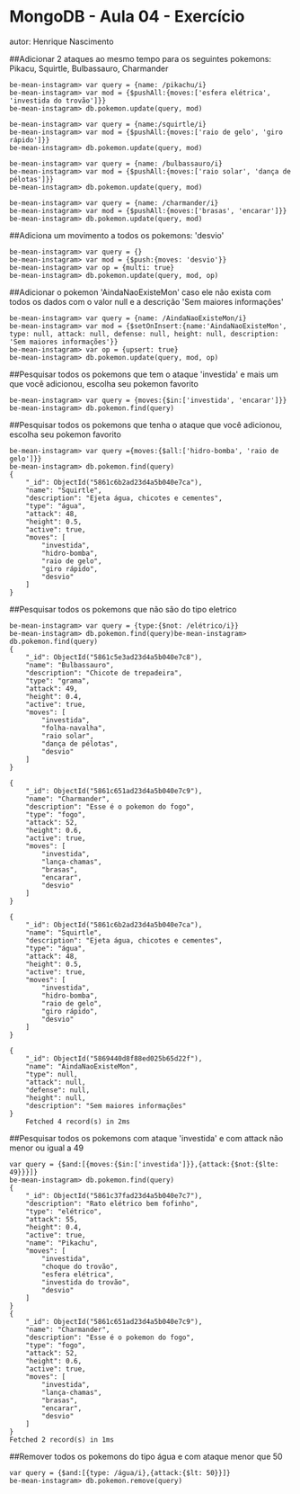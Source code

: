 # MongoDB - Aula 04 - Exercício
autor: Henrique Nascimento

##Adicionar 2 ataques ao mesmo tempo para os seguintes pokemons: Pikacu, Squirtle, Bulbassauro, Charmander

    be-mean-instagram> var query = {name: /pikachu/i}
    be-mean-instagram> var mod = {$pushAll:{moves:['esfera elétrica', 'investida do trovão']}}
    be-mean-instagram> db.pokemon.update(query, mod)

    be-mean-instagram> var query = {name:/squirtle/i}
    be-mean-instagram> var mod = {$pushAll:{moves:['raio de gelo', 'giro rápido']}}
    be-mean-instagram> db.pokemon.update(query, mod)

    be-mean-instagram> var query = {name: /bulbassauro/i}
    be-mean-instagram> var mod = {$pushAll:{moves:['raio solar', 'dança de pélotas']}}
    be-mean-instagram> db.pokemon.update(query, mod)

    be-mean-instagram> var query = {name: /charmander/i}
    be-mean-instagram> var mod = {$pushAll:{moves:['brasas', 'encarar']}}
    be-mean-instagram> db.pokemon.update(query, mod)

##Adiciona um movimento a todos os pokemons: 'desvio'

    be-mean-instagram> var query = {}
    be-mean-instagram> var mod = {$push:{moves: 'desvio'}}
    be-mean-instagram> var op = {multi: true}
    be-mean-instagram> db.pokemon.update(query, mod, op)

##Adicionar o pokemon 'AindaNaoExisteMon' caso ele não exista com todos os dados com o valor null e a descrição 'Sem maiores informações'

    be-mean-instagram> var query = {name: /AindaNaoExisteMon/i}
    be-mean-instagram> var mod = {$setOnInsert:{name:'AindaNaoExisteMon', type: null, attack: null, defense: null, height: null, description: 'Sem maiores informações'}}
    be-mean-instagram> var op = {upsert: true}
    be-mean-instagram> db.pokemon.update(query, mod, op)

##Pesquisar todos os pokemons que tem o ataque 'investida' e mais um que vocẽ adicionou, escolha seu pokemon favorito

    be-mean-instagram> var query = {moves:{$in:['investida', 'encarar']}}
    be-mean-instagram> db.pokemon.find(query)

##Pesquisar todos os pokemons que tenha o ataque que você adicionou, escolha seu pokemon favorito

    be-mean-instagram> var query ={moves:{$all:['hidro-bomba', 'raio de gelo']}}
    be-mean-instagram> db.pokemon.find(query)
    {
        "_id": ObjectId("5861c6b2ad23d4a5b040e7ca"),
        "name": "Squirtle",
        "description": "Ejeta água, chicotes e cementes",
        "type": "água",
        "attack": 48,
        "height": 0.5,
        "active": true,
        "moves": [
            "investida",
            "hidro-bomba",
            "raio de gelo",
            "giro rápido",
            "desvio"
        ]
    }

##Pesquisar todos os pokemons que não são do tipo eletrico

    be-mean-instagram> var query = {type:{$not: /elétrico/i}}
    be-mean-instagram> db.pokemon.find(query)be-mean-instagram> db.pokemon.find(query)
    {
        "_id": ObjectId("5861c5e3ad23d4a5b040e7c8"),
        "name": "Bulbassauro",
        "description": "Chicote de trepadeira",
        "type": "grama",
        "attack": 49,
        "height": 0.4,
        "active": true,
        "moves": [
            "investida",
            "folha-navalha",
            "raio solar",
            "dança de pélotas",
            "desvio"
        ]
    }

    {
        "_id": ObjectId("5861c651ad23d4a5b040e7c9"),
        "name": "Charmander",
        "description": "Esse é o pokemon do fogo",
        "type": "fogo",
        "attack": 52,
        "height": 0.6,
        "active": true,
        "moves": [
            "investida",
            "lança-chamas",
            "brasas",
            "encarar",
            "desvio"
        ]
    }

    {
        "_id": ObjectId("5861c6b2ad23d4a5b040e7ca"),
        "name": "Squirtle",
        "description": "Ejeta água, chicotes e cementes",
        "type": "água",
        "attack": 48,
        "height": 0.5,
        "active": true,
        "moves": [
            "investida",
            "hidro-bomba",
            "raio de gelo",
            "giro rápido",
            "desvio"
        ]
    }

    {
        "_id": ObjectId("5869440d8f88ed025b65d22f"),
        "name": "AindaNaoExisteMon",
        "type": null,
        "attack": null,
        "defense": null,
        "height": null,
        "description": "Sem maiores informações"
    }
        Fetched 4 record(s) in 2ms

##Pesquisar todos os pokemons com ataque 'investida' e com attack não menor ou igual a 49

    var query = {$and:[{moves:{$in:['investida']}},{attack:{$not:{$lte: 49}}}]}
    be-mean-instagram> db.pokemon.find(query)
    {
        "_id": ObjectId("5861c37fad23d4a5b040e7c7"),
        "description": "Rato elétrico bem fofinho",
        "type": "elétrico",
        "attack": 55,
        "height": 0.4,
        "active": true,
        "name": "Pikachu",
        "moves": [
            "investida",
            "choque do trovão",
            "esfera elétrica",
            "investida do trovão",
            "desvio"
        ]
    }
    {
        "_id": ObjectId("5861c651ad23d4a5b040e7c9"),
        "name": "Charmander",
        "description": "Esse é o pokemon do fogo",
        "type": "fogo",
        "attack": 52,
        "height": 0.6,
        "active": true,
        "moves": [
            "investida",
            "lança-chamas",
            "brasas",
            "encarar",
            "desvio"
        ]
    }
    Fetched 2 record(s) in 1ms

##Remover todos os pokemons do tipo água e com ataque menor que 50

    var query = {$and:[{type: /água/i},{attack:{$lt: 50}}]}
    be-mean-instagram> db.pokemon.remove(query)